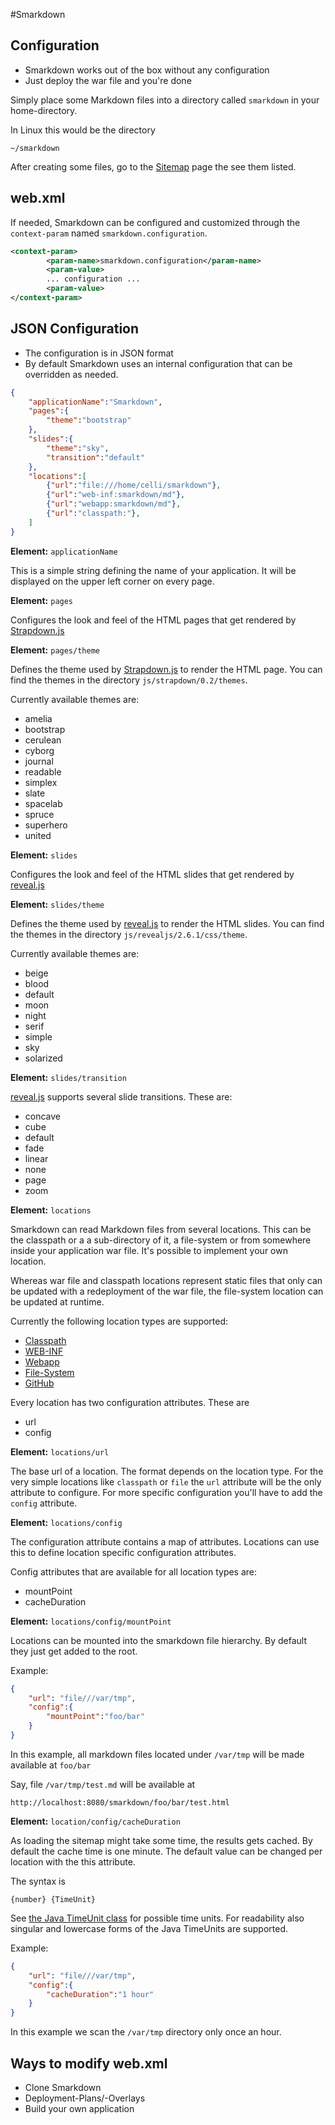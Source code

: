 #Smarkdown
## Configuration


- Smarkdown works out of the box without any configuration
- Just deploy the war file and you're done


Simply place some Markdown files into a directory called ``smarkdown`` in your 
home-directory. 

In Linux this would be the directory 
```
~/smarkdown
```


After creating some files, go to the [Sitemap](../sitemap.xhtml) page the see them listed.



## web.xml

If needed, Smarkdown can be configured and customized through the ``context-param`` named 
``smarkdown.configuration``.

```xml
<context-param>
		<param-name>smarkdown.configuration</param-name>
		<param-value>
		... configuration ...
		<param-value>
</context-param>
```



## JSON Configuration

- The configuration is in JSON format
- By default Smarkdown uses an internal configuration that can be overridden as needed.


```json
{
	"applicationName":"Smarkdown",
	"pages":{
		"theme":"bootstrap"
	},
	"slides":{
		"theme":"sky",
		"transition":"default"
	},
	"locations":[
		{"url":"file:///home/celli/smarkdown"},
		{"url":"web-inf:smarkdown/md"},
		{"url":"webapp:smarkdown/md"},
		{"url":"classpath:"},
	]
}
```


**Element:** ``applicationName``

This is a simple string defining the name of your application. It will be
displayed on the upper left corner on every page.


**Element:** ``pages``

Configures the look and feel of the HTML pages that get rendered by [Strapdown.js](http://strapdownjs.com/)


**Element:** ``pages/theme`` 

Defines the theme used by [Strapdown.js](http://strapdownjs.com/) to render the HTML page. You can find the themes in the directory ``js/strapdown/0.2/themes``.


Currently available themes are: 

- amelia
- bootstrap
- cerulean
- cyborg
- journal
- readable
- simplex
- slate
- spacelab
- spruce
- superhero
- united 


**Element:** ``slides``

Configures the look and feel of the HTML slides that get rendered by [reveal.js](http://lab.hakim.se/reveal-js)


**Element:** ``slides/theme`` 

Defines the theme used by [reveal.js](http://lab.hakim.se/reveal-js) to render the HTML slides. You can find the themes in the directory ``js/revealjs/2.6.1/css/theme``.


Currently available themes are: 

- beige
- blood
- default
- moon
- night
- serif
- simple
- sky
- solarized


**Element:** ``slides/transition``

[reveal.js](http://lab.hakim.se/reveal-js) supports several slide transitions. These are:

- concave 
- cube 
- default
- fade 
- linear 
- none 
- page 
- zoom 
 


**Element:** ``locations``

Smarkdown can read Markdown files from several locations. This can be the classpath
or a a sub-directory of it, a file-system or from somewhere inside your application war
file. It's possible to implement your own location.


Whereas war file and classpath locations represent static files that only can be
updated with a redeployment of the war file, the file-system location can be updated at runtime.


Currently the following location types are supported:

- [Classpath](locations/locationClasspath.md)
- [WEB-INF](locations/locationWeb-Inf.md)
- [Webapp](locations/locationWebapp.md)
- [File-System](locations/locationFileSystem.md)
- [GitHub](locations/locationGitHub.md)


Every location has two configuration attributes. These are

- url
- config


**Element:** ``locations/url``

The base url of a location. The format depends on the location type. For the very simple
locations like ``classpath`` or ``file`` the ``url`` attribute will be the only attribute
to configure. For more specific configuration you'll have to add the ``config`` attribute.


**Element:** ``locations/config``

The configuration attribute contains a map of attributes. Locations can use this to define
location specific configuration attributes.

Config attributes that are available for all location types are:

- mountPoint
- cacheDuration


**Element:** ``locations/config/mountPoint``

Locations can be mounted into the smarkdown file hierarchy. By default they just get added to the root.


Example:
```json
{
	"url": "file///var/tmp",
	"config":{
		"mountPoint":"foo/bar"
	}
} 
```
In this example, all markdown files located under ``/var/tmp`` will be made available
at ``foo/bar``


Say, file ``/var/tmp/test.md`` will be available at
```url
http://localhost:8080/smarkdown/foo/bar/test.html
```


**Element:** ``location/config/cacheDuration``

As loading the sitemap might take some time, the results gets cached. By default the
cache time is one minute. The default value can be changed per location with the this attribute.


The syntax is 

```
{number} {TimeUnit}
```

See [the Java TimeUnit class](http://docs.oracle.com/javase/7/docs/api/java/util/concurrent/TimeUnit.html) 
for possible time units. For readability also singular and lowercase forms of the Java TimeUnits are supported.


Example:
```json
{
	"url": "file///var/tmp",
	"config":{
		"cacheDuration":"1 hour"
	}
} 
```
In this example we scan the ``/var/tmp`` directory only once an hour.



## Ways to modify web.xml

- Clone Smarkdown
- Deployment-Plans/-Overlays
- Build your own application 